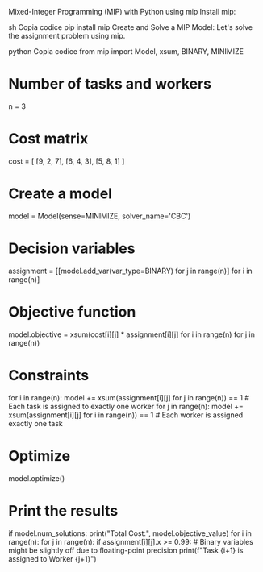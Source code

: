 Mixed-Integer Programming (MIP) with Python using mip
Install mip:

sh
Copia codice
pip install mip
Create and Solve a MIP Model:
Let's solve the assignment problem using mip.

python
Copia codice
from mip import Model, xsum, BINARY, MINIMIZE

# Number of tasks and workers
n = 3

# Cost matrix
cost = [
    [9, 2, 7],
    [6, 4, 3],
    [5, 8, 1]
]

# Create a model
model = Model(sense=MINIMIZE, solver_name='CBC')

# Decision variables
assignment = [[model.add_var(var_type=BINARY) for j in range(n)] for i in range(n)]

# Objective function
model.objective = xsum(cost[i][j] * assignment[i][j] for i in range(n) for j in range(n))

# Constraints
for i in range(n):
    model += xsum(assignment[i][j] for j in range(n)) == 1  # Each task is assigned to exactly one worker
for j in range(n):
    model += xsum(assignment[i][j] for i in range(n)) == 1  # Each worker is assigned exactly one task

# Optimize
model.optimize()

# Print the results
if model.num_solutions:
    print("Total Cost:", model.objective_value)
    for i in range(n):
        for j in range(n):
            if assignment[i][j].x >= 0.99:  # Binary variables might be slightly off due to floating-point precision
                print(f"Task {i+1} is assigned to Worker {j+1}")